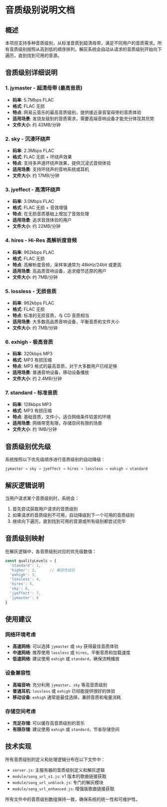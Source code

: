 # 音质级别说明文档

## 概述

本项目支持多种音质级别，从标准音质到超清母带，满足不同用户的音质需求。所有音质级别按照从高到低的顺序排列，解灰系统会自动从请求的音质级别开始向下遍历，直到找到可用的音源。

## 音质级别详细说明

### 1. jymaster - 超清母带 (最高音质)
- **码率**: 5.7Mbps FLAC
- **格式**: FLAC 无损
- **特点**: 网易云音乐的最高音质级别，提供接近录音室母带的音质体验
- **适用场景**: 发烧友级别的音质需求，需要高端音响设备才能充分体现其优势
- **文件大小**: 约 42MB/分钟

### 2. sky - 沉浸环绕声
- **码率**: 2.3Mbps FLAC
- **格式**: FLAC 无损 + 环绕声效果
- **特点**: 支持多声道环绕声效果，提供沉浸式音频体验
- **适用场景**: 支持环绕声的音响系统或耳机
- **文件大小**: 约 17MB/分钟

### 3. jyeffect - 高清环绕声
- **码率**: 3.0Mbps FLAC
- **格式**: FLAC 无损 + 音效增强
- **特点**: 在无损音质基础上增加了音效处理
- **适用场景**: 追求音效体验的用户
- **文件大小**: 约 22MB/分钟

### 4. hires - Hi-Res 高解析度音频
- **码率**: 962kbps FLAC
- **格式**: FLAC 无损
- **特点**: 高解析度音频，采样率通常为 48kHz/24bit 或更高
- **适用场景**: 高品质音响设备，追求细节还原的用户
- **文件大小**: 约 7MB/分钟

### 5. lossless - 无损音质
- **码率**: 962kbps FLAC
- **格式**: FLAC 无损
- **特点**: 标准的无损音质，与 CD 音质相当
- **适用场景**: 大多数高品质音响设备，平衡音质和文件大小
- **文件大小**: 约 7MB/分钟

### 6. exhigh - 极高音质
- **码率**: 320kbps MP3
- **格式**: MP3 有损压缩
- **特点**: MP3 格式的最高音质，对于大多数用户已经足够
- **适用场景**: 普通音响设备，移动设备播放
- **文件大小**: 约 2.4MB/分钟

### 7. standard - 标准音质
- **码率**: 128kbps MP3
- **格式**: MP3 有损压缩
- **特点**: 基础音质，文件小，适合网络条件较差的环境
- **适用场景**: 网络带宽有限，存储空间有限的场景
- **文件大小**: 约 1MB/分钟

## 音质级别优先级

系统按照以下优先级顺序进行音质级别的自动降级：

```
jymaster → sky → jyeffect → hires → lossless → exhigh → standard
```

## 解灰逻辑说明

当用户请求某个音质级别时，系统会：

1. 首先尝试获取用户请求的音质级别
2. 如果请求的音质级别不可用，自动降级到下一个可用的音质级别
3. 继续向下遍历，直到找到可用的音源或所有级别都尝试完毕

## 音质级别映射

在解灰逻辑中，各音质级别对应的优先级数值：

```javascript
const qualityLevels = {
  'standard': 1,
  'higher': 2,      // 兼容性级别
  'exhigh': 3,
  'lossless': 4,
  'hires': 5,
  'sky': 6,
  'jyeffect': 7,
  'jymaster': 8
}
```

## 使用建议

### 网络环境考虑
- **高速网络**: 可以选择 `jymaster` 或 `sky` 获得最佳音质体验
- **中速网络**: 推荐使用 `lossless` 或 `hires`，平衡音质和加载速度
- **低速网络**: 建议使用 `exhigh` 或 `standard`，确保流畅播放

### 设备兼容性
- **高端音响**: 充分利用 `jymaster`、`sky` 等高音质级别
- **普通耳机**: `lossless` 或 `exhigh` 已经能提供很好的体验
- **移动设备**: `exhigh` 通常是最佳选择，兼顾音质和电量消耗

### 存储空间考虑
- **充足存储**: 可以缓存高音质级别的音乐
- **有限存储**: 建议使用 `exhigh` 或 `standard`，节省存储空间

## 技术实现

所有音质级别的定义和处理逻辑分布在以下文件中：

- `server.js`: 主服务器的音质级别定义和解灰逻辑
- `module/song_url_v1.js`: v1 版本的歌曲链接获取
- `module/song_url_unblock.js`: 专门的解灰模块
- `module/song_url_enhanced.js`: 增强版歌曲链接获取

所有文件中的音质级别数组保持一致，确保系统的统一性和可维护性。